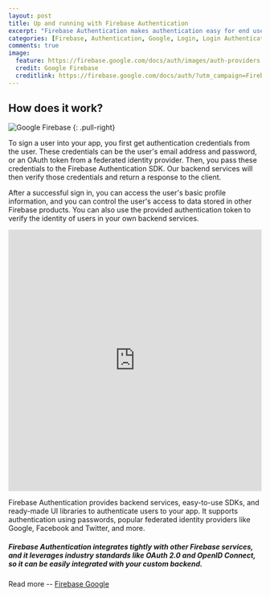 ```yaml
---
layout: post
title: Up and running with Firebase Authentication
excerpt: "Firebase Authentication makes authentication easy for end users and developers. It allows you to focus on your users, and not the sign-in infrastructure to support them."
categories: [Firebase, Authentication, Google, Login, Login Authentication]
comments: true
image:
  feature: https://firebase.google.com/docs/auth/images/auth-providers.png
  credit: Google Firebase
  creditlink: https://firebase.google.com/docs/auth/?utm_campaign=Firebase_announcement_education_general_en_05-18-16_&utm_source=Firebase&utm_medium=yt-desc
---
```


## How does it work?

![Google Firebase](https://firebase.google.com/docs/auth/images/auth-providers.png)
{: .pull-right}

To sign a user into your app, you first get authentication credentials from the user. These credentials can be the user's email address and password, or an OAuth token from a federated identity provider. Then, you pass these credentials to the Firebase Authentication SDK. Our backend services will then verify those credentials and return a response to the client.

After a successful sign in, you can access the user's basic profile information, and you can control the user's access to data stored in other Firebase products. You can also use the provided authentication token to verify the identity of users in your own backend services.

<iframe width="100%" height="520" src="https://www.youtube.com/embed/8sGY55yxicA" frameborder="0" allowfullscreen></iframe>

Firebase Authentication provides backend services, easy-to-use SDKs, and ready-made UI libraries to authenticate users to your app. It supports authentication using passwords, popular federated identity providers like Google, Facebook and Twitter, and more.

##### Firebase Authentication integrates tightly with other Firebase services, and it leverages industry standards like OAuth 2.0 and OpenID Connect, so it can be easily integrated with your custom backend.


Read more -- [Firebase Google](https://firebase.google.com/docs/auth/?utm_campaign=Firebase_announcement_education_general_en_05-18-16_&utm_source=Firebase&utm_medium=yt-desc)

